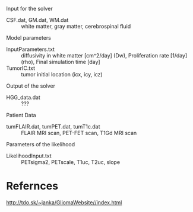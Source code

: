 Input for the solver
<dl>
  <dt>CSF.dat, GM.dat, WM.dat</dt>
  <dd>white matter, gray matter,  cerebrospinal fluid</dd>
</dl>

Model parameters
<dl>
  <dt>InputParameters.txt</dt>
  <dd>diffusivity in white matter [cm^2/day] (Dw), Proliferation rate [1/day] (rho), Final simulation time [day]</dd>
  
  <dt>TumorIC.txt</dt>
  <dd>tumor initial location (icx, icy, icz)</dd>
</dl>

Output of the solver
<dl>
  <dt>HGG_data.dat</dt>
  <dd>???</dd>
</dl>

Patient Data
<dl>
  <dt>tumFLAIR.dat, tumPET.dat, tumT1c.dat</dt>
  <dd>FLAIR MRI scan, PET-FET scan, T1Gd MRI scan</dd>
</dl>

Parameters of the likelihood
<dl>
  <dt>LikelihoodInput.txt</dt>
  <dd>PETsigma2, PETscale, T1uc, T2uc, slope</dd>
</dl>

# Refernces

<http://tdo.sk/~janka/GliomaWebsite//index.html>
